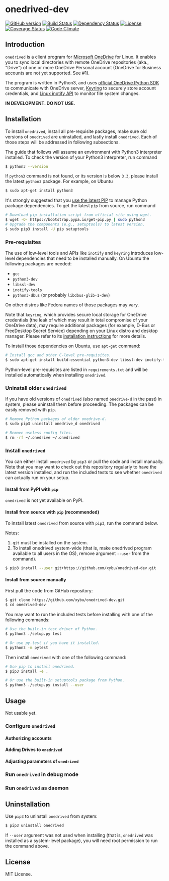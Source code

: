 # onedrived-dev

[![GitHub version](https://badge.fury.io/gh/xybu%2Fonedrived-dev.svg)](https://badge.fury.io/gh/xybu%2Fonedrived-dev)
[![Build Status](https://travis-ci.org/xybu/onedrived-dev.svg?branch=master)](https://travis-ci.org/xybu/onedrived-dev)
[![Dependency Status](https://www.versioneye.com/user/projects/587f9689452b83003d3c8fd3/badge.svg)](https://www.versioneye.com/user/projects/587f9689452b83003d3c8fd3)
[![License](https://img.shields.io/github/license/xybu/onedrived-dev.svg "MIT License")](LICENSE)
[![Coverage Status](https://coveralls.io/repos/github/xybu/onedrived-dev/badge.svg)](https://coveralls.io/github/xybu/onedrived-dev)
[![Code Climate](https://codeclimate.com/github/xybu/onedrived-dev/badges/gpa.svg)](https://codeclimate.com/github/xybu/onedrived-dev)

## Introduction

`onedrived` is a client program for [Microsoft OneDrive](https://onedrive.com) for Linux. It enables you to sync local directories with remote OneDrive repositories (aka., "Drive") of one or more OneDrive  Personal account (OneDrive for Business accounts are not yet supported. See #1).

The program is written in Python3, and uses [official OneDrive Python SDK](https://github.com/OneDrive/onedrive-sdk-python) to communicate with OneDrive server, [Keyring](https://pypi.python.org/pypi/keyring) to securely store account credentials, and [Linux inotify API](https://linux.die.net/man/7/inotify) to monitor file system changes.

**IN DEVELOPMENT. DO NOT USE.**

## Installation

To install `onedrived`, install all pre-requisite packages, make sure old versions of `onedrived` are uninstalled, and lastly install `onedrived`. Each of those steps will be addressed in following subsections.

The guide that follows will assume an environment with Python3 interpreter installed. To check the version of your Python3 interpreter, run command

```bash
$ python3 --version
```

If `python3` command is not found, or its version is below `3.3`, please install the latest `python3` package.
For example, on Ubuntu

```bash
$ sudo apt-get install python3
```

It's strongly suggested that you [use the latest PIP](https://pip.pypa.io/en/stable/installing/#installing-with-get-pip-py) to manage Python package dependencies. To get the latest `pip` from source, run command

```bash
# Download pip installation script from official site using wget.
$ wget -O- https://bootstrap.pypa.io/get-pip.py | sudo python3
# Upgrade the components (e.g., setuptools) to latest version.
$ sudo pip3 install -U pip setuptools
```

### Pre-requisites

The use of low-level tools and APIs like `inotify` and `keyring` introduces low-level dependencies that need to be installed manually. On Ubuntu the following packages are needed:

* `gcc`
* `python3-dev`
* `libssl-dev`
* `inotify-tools`
* `python3-dbus` (or probably `libdbus-glib-1-dev`)

On other distros like Fedora names of those packages may vary.

Note that `keyring`, which provides secure local storage for OneDrive credentials (the leak of which may result in total compromise of your OneDrive data), may require additional packages (for example, D-Bus
or FreeDesktop Secret Service) depending on your Linux distro and desktop manager. Please refer to its [installation instructions](https://pypi.python.org/pypi/keyring#installation-instructions) for more details.

To install those dependencies on Ubuntu, use `apt-get` command:

```bash
# Install gcc and other C-level pre-requisites.
$ sudo apt-get install build-essential python3-dev libssl-dev inotify-tools python3-dbus
```

Python-level pre-requisites are listed in `requirements.txt` and will be installed automatically when installing `onedrived`.

### Uninstall older `onedrived`

If you have old versions of `onedrived` (also named `onedrive-d` in the past) in system, please uninstall them before proceeding. The packages can be easily removed with `pip`.

```bash
# Remove Python packages of older onedrive-d.
$ sudo pip3 uninstall onedrive_d onedrived

# Remove useless config files.
$ rm -rf ~/.onedrive ~/.onedrived
```

### Install `onedrived`

You can either install `onedrived` by `pip3` or pull the code and install manually.
Note that you may want to check out this repository regularly to have the latest version installed, and run
the included tests to see whether `onedrived` can actually run on your setup.

#### Install from PyPI with `pip`

`onedrived` is not yet available on PyPI.

#### Install from source with `pip` (recommended)

To install latest `onedrived` from source with `pip3`, run the command below.

Notes:

 1. `git` must be installed on the system.
 2. To install onedrived system-wide (that is, make onedrived program available to all users in the OS), remove argument `--user` from the command).

```bash
$ pip3 install --user git+https://github.com/xybu/onedrived-dev.git
```

#### Install from source manually

First pull the code from GitHub repository:

```bash
$ git clone https://github.com/xybu/onedrived-dev.git
$ cd onedrived-dev

```

You may want to run the included tests before installing with one of the following commands:

```bash
# Use the built-in test driver of Python.
$ python3 ./setup.py test

# Or use py.test if you have it installed.
$ python3 -m pytest
```

Then install `onedrived` with one of the following command:

```bash
# Use pip to install onedrived.
$ pip3 install -e .

# Or use the built-in setuptools package from Python.
$ python3 ./setup.py install --user
```

## Usage

Not usable yet.

### Configure `onedrived`

#### Authorizing accounts

#### Adding Drives to `onedrived`

#### Adjusting parameters of `onedrived`

### Run `onedrived` in debug mode

### Run `onedrived` as daemon

## Uninstallation

Use `pip3` to uninstall `onedrived` from system:

```bash
$ pip3 uninstall onedrived
```

If `--user` argument was not used when installing (that is, `onedrived` was installed as a system-level package), you
will need root permission to run the command above.

## License

MIT License.
